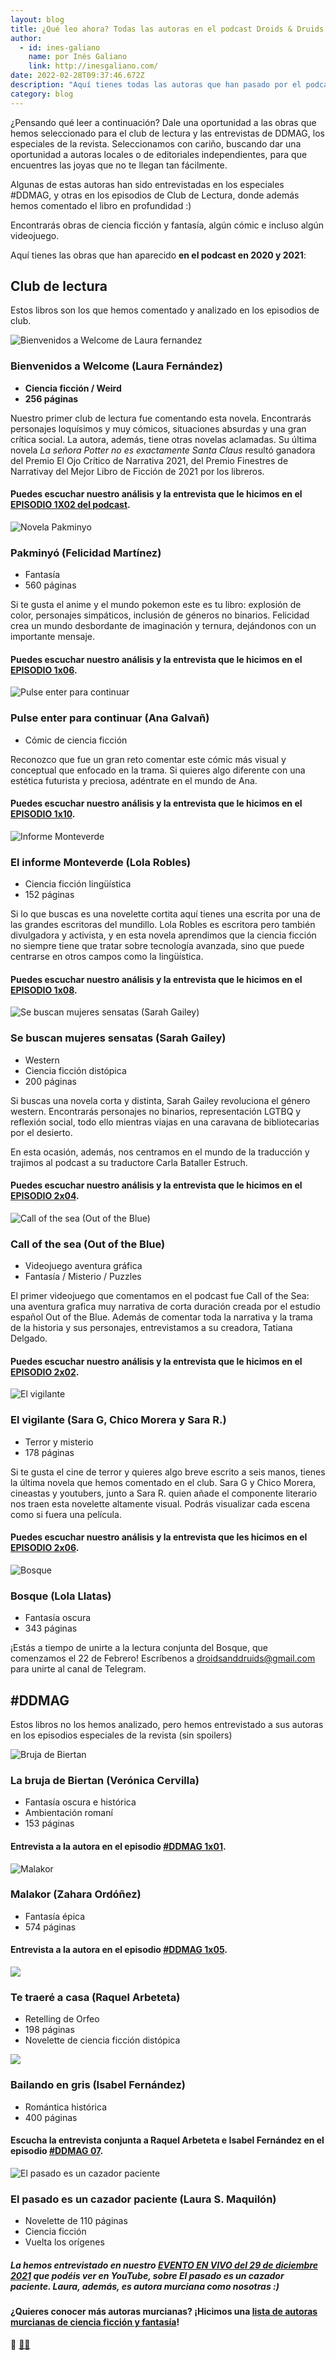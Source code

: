 ```yaml
---
layout: blog
title: ¿Qué leo ahora? Todas las autoras en el podcast Droids & Druids
author:
  - id: ines-galiano
    name: por Inés Galiano
    link: http://inesgaliano.com/
date: 2022-02-28T09:37:46.672Z
description: "Aquí tienes todas las autoras que han pasado por el podcast "
category: blog
---
```

¿Pensando qué leer a continuación? Dale una oportunidad a las obras que hemos seleccionado para el club de lectura y las entrevistas de DDMAG, los especiales de la revista. Seleccionamos con cariño, buscando dar una oportunidad a autoras locales o de editoriales independientes, para que encuentres las joyas que no te llegan tan fácilmente.

Algunas de estas autoras han sido entrevistadas en los especiales #DDMAG, y otras en los episodios de Club de Lectura, donde además hemos comentado el libro en profundidad :) 

Encontrarás obras de ciencia ficción y fantasía, algún cómic e incluso algún videojuego. 

Aquí tienes las obras que han aparecido **en el podcast en 2020 y 2021**:

## Club de lectura

Estos libros son los que hemos comentado y analizado en los episodios de club.

![Bienvenidos a Welcome de Laura fernandez](/public/images/screen-shot-2022-02-28-at-10.55.20-am.png)

### **Bienvenidos a Welcome** (Laura Fernández)

* **Ciencia ficción / Weird**
* **256 páginas**

Nuestro primer club de lectura fue comentando esta novela. Encontrarás personajes loquísimos y muy cómicos, situaciones absurdas y una gran crítica social. La autora, además, tiene otras novelas aclamadas. Su última novela *La señora Potter no es exactamente Santa Claus* resultó ganadora del Premio El Ojo Crítico de Narrativa 2021, del Premio Finestres de Narrativa[](https://es.wikipedia.org/wiki/Laura_Fern%C3%A1ndez_(escritora)#cite_note-3)​ y del Mejor Libro de Ficción de 2021 por los libreros.

#### Puedes escuchar nuestro análisis y la entrevista que le hicimos en el [EPISODIO 1X02 del podcast](https://droidsanddruids.com/podcast/2020/07/25/episodio-2.html).

![Novela Pakminyo](/public/images/p2.png)

### Pakminyó (Felicidad Martínez)

* Fantasía
* 560 páginas

Si te gusta el anime y el mundo pokemon este es tu libro: explosión de color, personajes simpáticos, inclusión de géneros no binarios. Felicidad crea un mundo desbordante de imaginación y ternura, dejándonos con un importante mensaje.

#### Puedes escuchar nuestro análisis y la entrevista que le hicimos en el [EPISODIO 1x06](https://droidsanddruids.com/podcast/2020/12/06/d-d-1x06-club-lectura-pakminy%C3%B3.html).

![Pulse enter para continuar](/public/images/p.png)

### Pulse enter para continuar (Ana Galvañ)

* Cómic de ciencia ficción

Reconozco que fue un gran reto comentar este cómic más visual y conceptual que enfocado en la trama. Si quieres algo diferente con una estética futurista y preciosa, adéntrate en el mundo de Ana.

#### Puedes escuchar nuestro análisis y la entrevista que le hicimos en el [EPISODIO 1x10](https://droidsanddruids.com/podcast/2021/04/11/d-d-1x10-cl-pulse-enter-para-continuar.html).

![Informe Monteverde](/public/images/i.png)

### El informe Monteverde (Lola Robles)

* Ciencia ficción lingüística
* 152 páginas

Si lo que buscas es una novelette cortita aquí tienes una escrita por una de las grandes escritoras del mundillo. Lola Robles es escritora pero también divulgadora y activista, y en esta novela aprendimos que la ciencia ficción no siempre tiene que tratar sobre tecnología avanzada, sino que puede centrarse en otros campos como la lingüística.

#### Puedes escuchar nuestro análisis y la entrevista que le hicimos en el [EPISODIO 1x08](https://droidsanddruids.com/podcast/2021/01/11/d-d-1x08-club-lectura-el-informe-monteverde.html).

![Se buscan mujeres sensatas (Sarah Gailey)](/public/images/s.png)

### Se buscan mujeres sensatas (Sarah Gailey)

* Western
* Ciencia ficción distópica
* 200 páginas

Si buscas una novela corta y distinta, Sarah Gailey revoluciona el género western. Encontrarás personajes no binarios, representación LGTBQ y reflexión social, todo ello mientras viajas en una caravana de bibliotecarias por el desierto. 

En esta ocasión, además, nos centramos en el mundo de la traducción y trajimos al podcast a su traductore Carla Bataller Estruch.

#### Puedes escuchar nuestro análisis y la entrevista que le hicimos en el [EPISODIO 2x04](https://droidsanddruids.com/podcast/2021/11/05/d-d-2x04-cl-se-buscan-mujeres-sensatas.html).

![Call of the sea (Out of the Blue)](/public/images/c.png)

### Call of the sea (Out of the Blue)

* Videojuego aventura gráfica 
* Fantasía / Misterio / Puzzles

El primer videojuego que comentamos en el podcast fue Call of the Sea: una aventura grafica muy narrativa de corta duración creada por el estudio español Out of the Blue. Además de comentar toda la narrativa y la trama de la historia y sus personajes, entrevistamos a su creadora, Tatiana Delgado.

#### Puedes escuchar nuestro análisis y la entrevista que le hicimos en el [EPISODIO 2x02](https://droidsanddruids.com/podcast/2021/11/05/d-d-2x02-cl-call-of-the-sea-videojuego.html).

![El vigilante](/public/images/v.png)

### El vigilante (Sara G, Chico Morera y Sara R.)

* Terror y misterio
* 178 páginas

Si te gusta el cine de terror y quieres algo breve escrito a seis manos, tienes la última novela que hemos comentado en el club. Sara G y Chico Morera, cineastas y youtubers, junto a Sara R. quien añade el componente literario nos traen esta novelette altamente visual. Podrás visualizar cada escena como si fuera una película.

#### Puedes escuchar nuestro análisis y la entrevista que les hicimos en el [EPISODIO 2x06](https://droidsanddruids.com/podcast/2022/02/28/d-d-2x06-cl-el-vigilante-con-sara-g-chico-morera-sara-r.html).

![Bosque](/public/images/b2.png)

### Bosque (Lola Llatas)

* Fantasía oscura
* 343 páginas

¡Estás a tiempo de unirte a la lectura conjunta del Bosque, que comenzamos el 22 de Febrero! Escríbenos a droidsanddruids@gmail.com para unirte al canal de Telegram.

## \#DDMAG

Estos libros no los hemos analizado, pero hemos entrevistado a sus autoras en los episodios especiales de la revista (sin spoilers)

![Bruja de Biertan](/public/images/b.png)

### La bruja de Biertan (Verónica Cervilla)

* Fantasía oscura e histórica
* Ambientación romaní
* 153 páginas

#### Entrevista a la autora en el episodio [\#DDMAG 1x01](https://droidsanddruids.com/podcast/2021/02/05/ddmag-1x01-entrevista-a-ver%C3%B3nica-cervilla.html).

![Malakor](/public/images/978841219219.jpeg)

### Malakor (Zahara Ordóñez)

* Fantasía épica
* 574 páginas

#### Entrevista a la autora en el episodio [\#DDMAG 1x05](https://go.ivoox.com/rf/70596394).

![](/public/images/t.jpeg)

### Te traeré a casa (Raquel Arbeteta)

* Retelling de Orfeo 
* 198 páginas
* Novelette de ciencia ficción distópica

![](/public/images/b4.png)

### Bailando en gris (Isabel Fernández)

* Romántica histórica
* 400 páginas

#### Escucha la entrevista conjunta a Raquel Arbeteta e Isabel Fernández en el episodio [\#DDMAG 07](https://droidsanddruids.com/podcast/2022/01/06/ddmag-07-arte-con-raquel-arbeteta-e-isabel-fdez-madrid.html).

![El pasado es un cazador paciente ](/public/images/screen-shot-2022-02-28-at-1.54.46-pm.png)

### El pasado es un cazador paciente (Laura S. Maquilón)

* Novelette de 110 páginas
* Ciencia ficción
* Vuelta los orígenes

##### La hemos entrevistado en nuestro [EVENTO EN VIVO del 29 de diciembre 2021](https://youtu.be/frqDR1wZ4wU) que podéis ver en YouTube, sobre ***El pasado es un cazador paciente.*** Laura, además, es autora murciana como nosotras :) 

#### ¿Quieres conocer más autoras murcianas? ¡Hicimos una [lista de autoras murcianas de ciencia ficción y fantasía](https://droidsanddruids.com/blog/2021/12/20/autoras-murcianas-de-cifi-y-fantas%C3%ADa.html)! 

🤖 [🧙‍♀️](https://emojipedia.org/woman-mage/)
